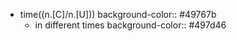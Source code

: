 - time((n.[C]/n.[U]))
  background-color:: #49767b
	- in different times
	  background-color:: #497d46